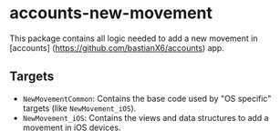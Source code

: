 # accounts-new-movement

This package contains all logic needed to add a new movement in [accounts] (https://github.com/bastianX6/accounts) app.

## Targets
- `NewMovementCommon`: Contains the base code used by "OS specific" targets (like `NewMovement_iOS`).
- `NewMovement_iOS`: Contains the views and data structures to add a movement in iOS devices.
